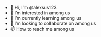 - 👋 Hi, I’m @alexsus123
- 👀 I’m interested in among us
- 🌱 I’m currently learning among us
- 💞️ I’m looking to collaborate on among us
- 📫 How to reach me among us

<!---
alexsus123/alexsus123 is a ✨ special ✨ repository because its `README.md` (this file) appears on your GitHub profile.
You can click the Preview link to take a look at your changes.
--->
